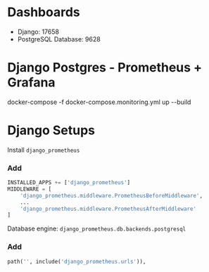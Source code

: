 # Dashboards 
<ul>
    <li>Django: 17658</li>
    <li>PostgreSQL Database: 9628</li>
</ul>

# Django Postgres - Prometheus + Grafana
docker-compose -f docker-compose.monitoring.yml up --build

# Django Setups
Install `django_prometheus`

### Add
```python
INSTALLED_APPS += ['django_prometheus']
MIDDLEWARE = [
    'django_prometheus.middleware.PrometheusBeforeMiddleware',
    ...
    'django_prometheus.middleware.PrometheusAfterMiddleware'
]
```
Database engine: `django_prometheus.db.backends.postgresql`

### Add
```python
path('', include('django_prometheus.urls')),
```